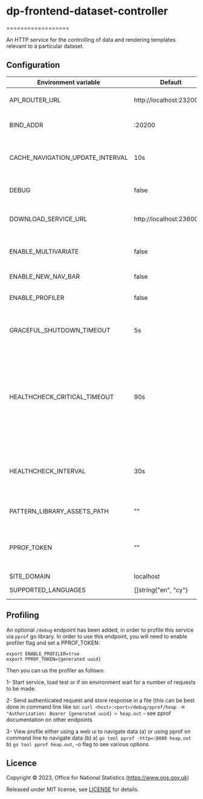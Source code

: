 # dp-frontend-dataset-controller

==================

An HTTP service for the controlling of data and rendering templates relevant to a particular dataset.

## Configuration

| Environment variable             | Default                   | Description                                                                                                                                           |
| -------------------------------- | ------------------------- | ----------------------------------------------------------------------------------------------------------------------------------------------------- |
| API_ROUTER_URL                   | http://localhost:23200/v1 | The URL of the [dp-api-router](https://github.com/ONSdigital/dp-api-router)                                                                           |
| BIND_ADDR                        | :20200                    | The host and port to bind to.                                                                                                                         |
| CACHE_NAVIGATION_UPDATE_INTERVAL | 10s                       | How often the navigation cache is updated                                                                                                             |
| DEBUG                            | false                     | Enable debug mode                                                                                                                                     |
| DOWNLOAD_SERVICE_URL             | http://localhost:23600    | The URL of [dp-download-service](https://www.github.com/ONSdigital/dp-download-service).                                                              |
| ENABLE_MULTIVARIATE              | false                     | Enable 2021 [multivariate datasets](https://github.com/ONSdigital/dp-dataset-api/blob/5f9f4218b65aae4803809f4a876e9f72b9bf5305/models/dataset.go#L43) |
| ENABLE_NEW_NAV_BAR               | false                     | Enable new nav bar                                                                                                                                    |
| ENABLE_PROFILER                  | false                     | Flag to enable go profiler                                                                                                                            |
| GRACEFUL_SHUTDOWN_TIMEOUT        | 5s                        | The graceful shutdown timeout in seconds                                                                                                              |
| HEALTHCHECK_CRITICAL_TIMEOUT     | 90s                       | The time taken for the health changes from warning state to critical due to subsystem check failures                                                  |
| HEALTHCHECK_INTERVAL             | 30s                       | The time between calling healthcheck endpoints for check subsystems                                                                                   |
| PATTERN_LIBRARY_ASSETS_PATH      | ""                        | Pattern library location                                                                                                                              |
| PPROF_TOKEN                      | ""                        | The profiling token to access service profiling                                                                                                       |
| SITE_DOMAIN                      | localhost                 |                                                                                                                                                       |
| SUPPORTED_LANGUAGES              | []string{"en", "cy"}      | Supported languages                                                                                                                                   |

## Profiling

An optional `/debug` endpoint has been added, in order to profile this service via `pprof` go library.
In order to use this endpoint, you will need to enable profiler flag and set a PPROF_TOKEN:

```
export ENABLE_PROFILER=true
export PPROF_TOKEN={generated uuid}
```

Then you can us the profiler as follows:

1- Start service, load test or if on environment wait for a number of requests to be made.

2- Send authenticated request and store response in a file (this can be best done in command line like so: `curl <host>:<port>/debug/pprof/heap -H "Authorization: Bearer {generated uuid} > heap.out` - see pprof documentation on other endpoints

3- View profile either using a web ui to navigate data (a) or using pprof on command line to navigate data (b)
a) `go tool pprof -http=:8080 heap.out`
b) `go tool pprof heap.out`, -o flag to see various options

## Licence

Copyright © 2023, Office for National Statistics (https://www.ons.gov.uk)

Released under MIT license, see [LICENSE](LICENSE.md) for details.
